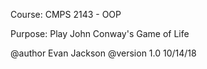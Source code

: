 Course: CMPS 2143 - OOP

Purpose: Play John Conway's Game of Life

@author Evan Jackson
@version 1.0 10/14/18

